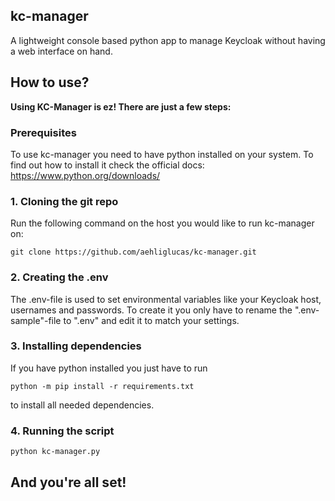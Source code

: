 ## kc-manager
A lightweight console based python app to manage Keycloak without having a web interface on hand.

## How to use?

**Using KC-Manager is ez! There are just a few steps:**

### Prerequisites

To use kc-manager you need to have python installed on your system. To find out how to install it check the official docs:
https://www.python.org/downloads/

### 1. Cloning the git repo

Run the following command on the host you would like to run kc-manager on: 

```git clone https://github.com/aehliglucas/kc-manager.git```


### 2. Creating the .env

The .env-file is used to set environmental variables like your Keycloak host, usernames and passwords.
To create it you only have to rename the ".env-sample"-file to ".env" and edit it to match your settings.


### 3. Installing dependencies

If you have python installed you just have to run 

```python -m pip install -r requirements.txt``` 

to install all needed dependencies.


### 4. Running the script

```python kc-manager.py```


## And you're all set!
